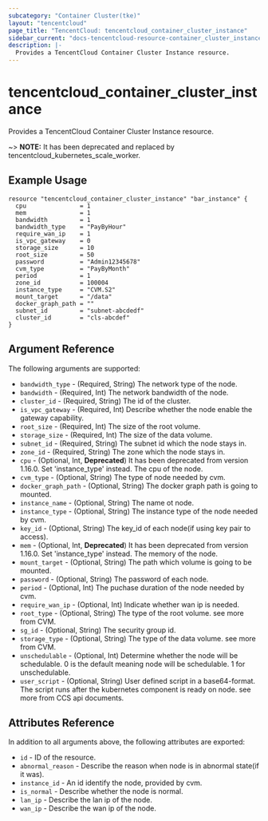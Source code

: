 ```yaml
---
subcategory: "Container Cluster(tke)"
layout: "tencentcloud"
page_title: "TencentCloud: tencentcloud_container_cluster_instance"
sidebar_current: "docs-tencentcloud-resource-container_cluster_instance"
description: |-
  Provides a TencentCloud Container Cluster Instance resource.
---
```


# tencentcloud_container_cluster_instance

Provides a TencentCloud Container Cluster Instance resource.

~> **NOTE:** It has been deprecated and replaced by tencentcloud_kubernetes_scale_worker.

## Example Usage

```hcl
resource "tencentcloud_container_cluster_instance" "bar_instance" {
  cpu               = 1
  mem               = 1
  bandwidth         = 1
  bandwidth_type    = "PayByHour"
  require_wan_ip    = 1
  is_vpc_gateway    = 0
  storage_size      = 10
  root_size         = 50
  password          = "Admin12345678"
  cvm_type          = "PayByMonth"
  period            = 1
  zone_id           = 100004
  instance_type     = "CVM.S2"
  mount_target      = "/data"
  docker_graph_path = ""
  subnet_id         = "subnet-abcdedf"
  cluster_id        = "cls-abcdef"
}
```

## Argument Reference

The following arguments are supported:

* `bandwidth_type` - (Required, String) The network type of the node.
* `bandwidth` - (Required, Int) The network bandwidth of the node.
* `cluster_id` - (Required, String) The id of the cluster.
* `is_vpc_gateway` - (Required, Int) Describe whether the node enable the gateway capability.
* `root_size` - (Required, Int) The size of the root volume.
* `storage_size` - (Required, Int) The size of the data volume.
* `subnet_id` - (Required, String) The subnet id which the node stays in.
* `zone_id` - (Required, String) The zone which the node stays in.
* `cpu` - (Optional, Int, **Deprecated**) It has been deprecated from version 1.16.0. Set 'instance_type' instead. The cpu of the node.
* `cvm_type` - (Optional, String) The type of node needed by cvm.
* `docker_graph_path` - (Optional, String) The docker graph path is going to mounted.
* `instance_name` - (Optional, String) The name ot node.
* `instance_type` - (Optional, String) The instance type of the node needed by cvm.
* `key_id` - (Optional, String) The key_id of each node(if using key pair to access).
* `mem` - (Optional, Int, **Deprecated**) It has been deprecated from version 1.16.0. Set 'instance_type' instead. The memory of the node.
* `mount_target` - (Optional, String) The path which volume is going to be mounted.
* `password` - (Optional, String) The password of each node.
* `period` - (Optional, Int) The puchase duration of the node needed by cvm.
* `require_wan_ip` - (Optional, Int) Indicate whether wan ip is needed.
* `root_type` - (Optional, String) The type of the root volume. see more from CVM.
* `sg_id` - (Optional, String) The security group id.
* `storage_type` - (Optional, String) The type of the data volume. see more from CVM.
* `unschedulable` - (Optional, Int) Determine whether the node will be schedulable. 0 is the default meaning node will be schedulable. 1 for unschedulable.
* `user_script` - (Optional, String) User defined script in a base64-format. The script runs after the kubernetes component is ready on node. see more from CCS api documents.

## Attributes Reference

In addition to all arguments above, the following attributes are exported:

* `id` - ID of the resource.
* `abnormal_reason` - Describe the reason when node is in abnormal state(if it was).
* `instance_id` - An id identify the node, provided by cvm.
* `is_normal` - Describe whether the node is normal.
* `lan_ip` - Describe the lan ip of the node.
* `wan_ip` - Describe the wan ip of the node.


